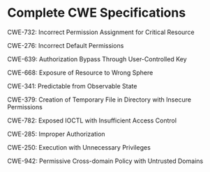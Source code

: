 

# Complete CWE Specifications

CWE-732: Incorrect Permission Assignment for Critical Resource

CWE-276: Incorrect Default Permissions

CWE-639: Authorization Bypass Through User-Controlled Key

CWE-668: Exposure of Resource to Wrong Sphere

CWE-341: Predictable from Observable State

CWE-379: Creation of Temporary File in Directory with Insecure Permissions

CWE-782: Exposed IOCTL with Insufficient Access Control

CWE-285: Improper Authorization

CWE-250: Execution with Unnecessary Privileges

CWE-942: Permissive Cross-domain Policy with Untrusted Domains